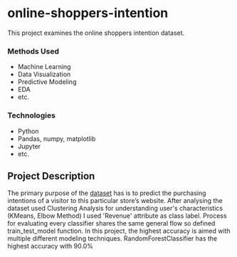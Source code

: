 # online-shoppers-intention
This project examines the online shoppers intention dataset.

### Methods Used
* Machine Learning
* Data Visualization
* Predictive Modeling
* EDA
* etc.

### Technologies
* Python
* Pandas, numpy, matplotlib
* Jupyter
* etc. 

## Project Description

The primary purpose of the [dataset](https://archive.ics.uci.edu/ml/datasets/Online+Shoppers+Purchasing+Intention+Dataset) has  is to predict the purchasing intentions of a visitor to this particular store’s website. 
After analysing the dataset used Clustering Analysis for understanding user's characteristics (KMeans, Elbow Method)
I used 'Revenue' attribute as class label.
Process for evaluating every classifier shares the same general flow so defined train_test_model function.
In this project, the highest accuracy is aimed with multiple different modeling techniques. 
RandomForestClassifier has the highest accuracy with 90.0%
